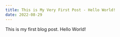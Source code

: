 ```yaml
---
title: This is My Very First Post - Hello World!
date: 2022-08-29
---
```


This is my first blog post. Hello World!
